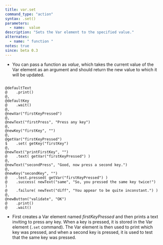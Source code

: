 ```yaml
---
title: var.set
command_type: "action"
syntax: .set()
parameters:
  - name:  value 
description: "Sets the Var element to the specified value."
alternates:
  - name: " function "
notes: true
since: beta 0.3
---
```


+ You can pass a function as *value*, which takes the current value of the Var element as an argument and should return the new value to which it will be updated.

<!--more-->

<pre><code class="language-diff-javascript diff-highlight try-true">
@defaultText
@    .print()
@,
@defaultKey
@    .wait()
@,
@newVar("firstKeyPressed")
@,
@newText("firstPress", "Press any key")
@,
@newKey("firstKey", "")
@,
@getVar("firstKeyPressed")
$    .set( getKey("firstKey") 
@,
@newText("printFirstKey", "")
@    .text( getVar("firstKeyPressed") )
@,
@newText("secondPress", "Good, now press a second key.")
@,
@newKey("secondKey", "")
@    .test.pressed( getVar("firstKeyPressed") )
@    .success( newText("same", "So, you pressed the same key twice!") )
@    .failure( newText("diff", "You appear to be quite inconstant.") )
@,
@newButton("validate", "OK")
@    .print()
@    .wait()
</code></pre>

+ First creates a Var element named *firstKeyPressed* and then prints a text inviting to press any key. When a key is pressed, it is stored in the Var element (`.set` command). The Var element is then used to print which key was pressed, and when a second key is pressed, it is used to test that the same key was pressed.		
